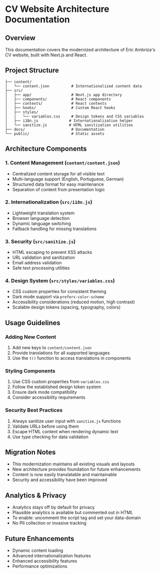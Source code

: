 # CV Website Architecture Documentation

## Overview

This documentation covers the modernized architecture of Eric Ambriza's CV website, built with Next.js and React.

## Project Structure

```
├── content/
│   └── content.json          # Internationalized content data
├── src/
│   ├── app/                  # Next.js app directory
│   ├── components/           # React components
│   ├── contexts/             # React contexts
│   ├── hooks/                # Custom React hooks
│   ├── styles/
│   │   └── variables.css     # Design tokens and CSS variables
│   ├── i18n.js              # Internationalization helper
│   └── sanitize.js          # HTML sanitization utilities
├── docs/                     # Documentation
└── public/                   # Static assets
```

## Architecture Components

### 1. Content Management (`content/content.json`)

- Centralized content storage for all visible text
- Multi-language support (English, Portuguese, German)
- Structured data format for easy maintenance
- Separation of content from presentation logic

### 2. Internationalization (`src/i18n.js`)

- Lightweight translation system
- Browser language detection
- Dynamic language switching
- Fallback handling for missing translations

### 3. Security (`src/sanitize.js`)

- HTML escaping to prevent XSS attacks
- URL validation and sanitization
- Email address validation
- Safe text processing utilities

### 4. Design System (`src/styles/variables.css`)

- CSS custom properties for consistent theming
- Dark mode support via `prefers-color-scheme`
- Accessibility considerations (reduced motion, high contrast)
- Scalable design tokens (spacing, typography, colors)

## Usage Guidelines

### Adding New Content

1. Add new keys to `content/content.json`
2. Provide translations for all supported languages
3. Use the `t()` function to access translations in components

### Styling Components

1. Use CSS custom properties from `variables.css`
2. Follow the established design token system
3. Ensure dark mode compatibility
4. Consider accessibility requirements

### Security Best Practices

1. Always sanitize user input with `sanitize.js` functions
2. Validate URLs before using them
3. Escape HTML content when rendering dynamic text
4. Use type checking for data validation

## Migration Notes

- This modernization maintains all existing visuals and layouts
- New architecture provides foundation for future enhancements
- Content is now easily translatable and maintainable
- Security and accessibility have been improved

## Analytics & Privacy

- Analytics stays off by default for privacy
- Plausible analytics is available but commented out in HTML
- To enable: uncomment the script tag and set your data-domain
- No PII collection or invasive tracking

## Future Enhancements

- Dynamic content loading
- Advanced internationalization features
- Enhanced accessibility features
- Performance optimizations
